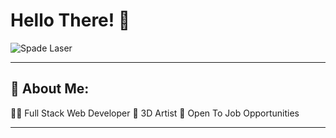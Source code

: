 <!-- Inizio del profilo GitHub Star Wars -->
# Hello There! 🌌

![Spade Laser](https://media.giphy.com/media/Y0b2MpUTfnr5U/giphy.gif)

---

## 💫 About Me:
👩‍💻 Full Stack Web Developer
👾 3D Artist
💼 Open To Job Opportunities

---

<!--
**MarikaDiGirolamo/MarikaDiGirolamo** is a ✨ _special_ ✨ repository because its `README.md` (this file) appears on your GitHub profile.

Here are some ideas to get you started:

- 🔭 I’m currently working on ...
- 🌱 I’m currently learning ...
- 👯 I’m looking to collaborate on ...
- 🤔 I’m looking for help with ...
- 💬 Ask me about ...
- 📫 How to reach me: ...
- 😄 Pronouns: ...
- ⚡ Fun fact: ...
-->
